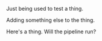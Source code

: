 Just being used to test a thing.

Adding something else to the thing.

Here's a thing. Will the pipeline run?
